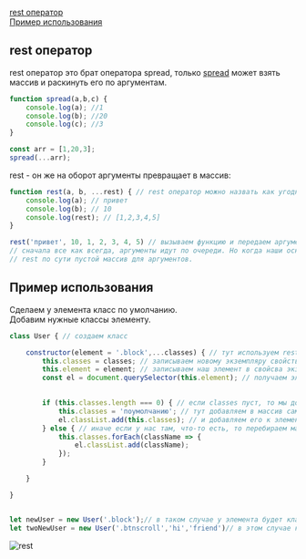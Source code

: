 [rest оператор](#rest)<br>
[Пример использования](#aye)<br>

## <a name="rest"> rest оператор </a>

rest оператор это брат оператора spread, только [spread](https://github.com/Aquariids/MyJS/blob/main/app/Programming/Basic%20js/Copying%20objects%20and%20links.md#%D0%BE%D0%BF%D0%B5%D1%80%D0%B0%D1%82%D0%BE%D1%80-spread) может взять массив и раскинуть его по аргументам. 
```javaScript
function spread(a,b,c) {
    console.log(a); //1
    console.log(b); //20
    console.log(c); //3
}

const arr = [1,20,3];
spread(...arr);
```
rest - он же на оборот аргументы превращает в массив:
```javaScript
function rest(a, b, ...rest) { // rest оператор можно назвать как угодно, главное его добавлять после нужных аргументов
    console.log(a); // привет
    console.log(b); // 10
    console.log(rest); // [1,2,3,4,5]
}

rest('привет', 10, 1, 2, 3, 4, 5) // вызываем функцию и передаем аргументы.
// сначала все как всегда, аргументы идут по очереди. Но когда наши основные заканчиваются, все остальное идет в rest
// rest по сути пустой массив для аргументов.
```
## <a name="aye"> Пример использования </a>
Сделаем у элемента класс по умолчанию.<br>
Добавим нужные классы элементу.<br>
```javaScript
class User { // создаем класс

    constructor(element = '.block',...classes) { // тут используем rest. classes теперь пустой массив
        this.classes = classes; // записываем новому экземпляру свойство classes.
        this.element = element; // записываем наш элемент в свойсва экземпляра.
        const el = document.querySelector(this.element); // получаем элемент.
       

        if (this.classes.length === 0) { // если classes пуст, то мы добавляем элементу класс по умолчанию.
            this.classes = 'поумолчанию'; // тут добавляем в массив само название класса.
            el.classList.add(this.classes); // и добавляем его к элементу через classList
        } else { // иначе если у нас там, что-то есть, то перебираем массив с аргументами и добавляем к элементу.
            this.classes.forEach(className => {
                el.classList.add(className);
            });
        }

    }

}


let newUser = new User('.block');// в таком случае у элемента будет класс 'поумолчанию'. Потому что при вызове в classes мы ничего не передали.
let twoNewUser = new User('.btnscroll','hi','friend')// в этом случае к элементу добавятся классы 'hi' и 'friend',


```
![rest](https://github.com/Aquariids/MyJS/blob/main/app/img/rest.png)<br>

